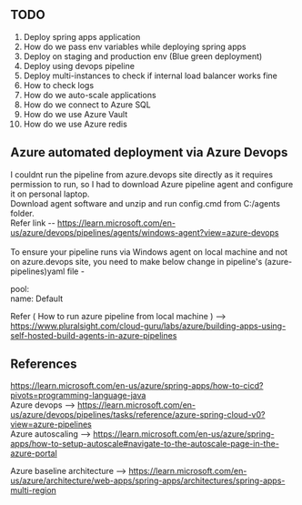 ## TODO
1) Deploy spring apps application <br />
2) How do we pass env variables while deploying spring apps <br />
3) Deploy on staging and production env (Blue green deployment)<br /> 
4) Deploy using devops pipeline <br />
5) Deploy multi-instances to check if internal load balancer works fine <br />
6) How to check logs <br />
7) How do we auto-scale applications <br />
8) How do we connect to Azure SQL <br />
9) How do we use Azure Vault <br />
10) How do we use Azure redis <br />



## Azure automated deployment via Azure Devops

I couldnt run the pipeline from azure.devops site directly as it requires permission to run,
so I had to download Azure pipeline agent and configure it on personal laptop. <br /> 
Download agent software and unzip and run config.cmd from C:/agents folder. <br />
Refer link -- https://learn.microsoft.com/en-us/azure/devops/pipelines/agents/windows-agent?view=azure-devops <br />
<br />
To ensure your pipeline runs via Windows agent on local machine and not on azure.devops site,
you need to make below change in pipeline's (azure-pipelines)yaml file - <br />

pool: <br />
 name: Default <br />

Refer ( How to run azure pipeline from local machine ) --> https://www.pluralsight.com/cloud-guru/labs/azure/building-apps-using-self-hosted-build-agents-in-azure-pipelines <br /> 

## References 
https://learn.microsoft.com/en-us/azure/spring-apps/how-to-cicd?pivots=programming-language-java <br />
Azure devops --> https://learn.microsoft.com/en-us/azure/devops/pipelines/tasks/reference/azure-spring-cloud-v0?view=azure-pipelines <br />
Azure autoscaling --> https://learn.microsoft.com/en-us/azure/spring-apps/how-to-setup-autoscale#navigate-to-the-autoscale-page-in-the-azure-portal <br />

Azure baseline architecture --> https://learn.microsoft.com/en-us/azure/architecture/web-apps/spring-apps/architectures/spring-apps-multi-region <br />